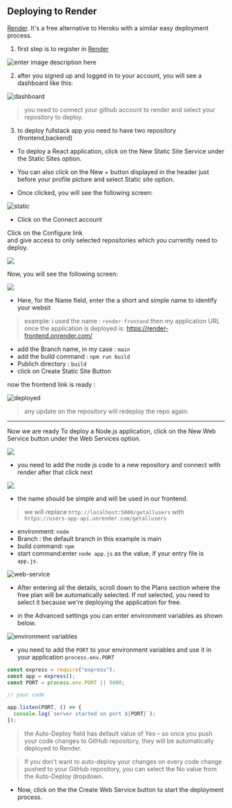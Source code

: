 ## Deploying to Render
[Render](https://render.com/). It's a free alternative to Heroku with a similar easy deployment process.
1. first step is to register in [Render](https://render.com/)

 ![enter image description here](./img/sign_up_render.png)

2. after you signed up and logged in to your account, you will see a dashboard like this:

![dashboard](./img/dashboard.png)


> you need to connect your github account to render and select your repository to deploy.


3. to deploy fullstack app you need to have two repository (frontend,backend)

- To deploy a React application, click on the New Static Site Service under the Static Sites option.

-  You can also click on the New + button displayed in the header just before your profile picture and select Static site option.

- Once clicked, you will see the following screen:

![static](./img/static-app.png)

- Click on the Connect account


Click on the Configure link  
and give access to only selected repositories which you currently need to deploy.

![](./img/access.png)


Now, you will see the following screen:

![](./img/static-deploy.png)

 - Here, for the Name field, enter the a short and simple name to identify your websit
 > example: i used the name : `render-frontend` 
 then my application URL once the application is deployed is:
 https://render-frontend.onrender.com/

 - add the Branch name, in my case : `main`
 - add the build command : `npm run build`
 - Publich directory : `build` 
 - click on Create Static Site Button

now the frontend link is ready : 

![deployed](./img/static-deployed.png)
> any update on the repository will redeploy the repo again.
---
Now we are ready To deploy a Node.js application, click on the New Web Service button under the Web Services option.

![](./img/web-service.png)

- you need to add the node js code to a new repository and connect with render after that click next

![](./img/web-service2.png)

- the name should be simple and will be used in our frontend.
> we will replace `http://localhost:5000/getallusers` with `https://users-app-api.onrender.com/getallusers`

- environment: `node`
- Branch : the default branch in this example is main
- build command: `npm`
- start command:enter `node app.js` as the value, if your entry file is `app.js`.  

![web-service](./img/web-service3.png)
- After entering all the details, scroll down to the Plans section where the free plan will be automatically selected. If not selected, you need to select it because we're deploying the application for free.

- in the Advanced settings you can enter environment variables as shown below. 

![ environment variables](./img/env.png)

- you need to add the `PORT` to your environment variables and use it in your application `process.env.PORT`
```javascript
const express = require("express");
const app = express();
const PORT = process.env.PORT || 5000;

// your code

app.listen(PORT, () => {
  console.log(`server started on port ${PORT}`);
});
```
> the Auto-Deploy field has default value of Yes – so once you push your code changes to GitHub repository, they will be automatically deployed to Render.

> If you don't want to auto-deploy your changes on every code change pushed to your GitHub repository, you can select the No value from the Auto-Deploy dropdown.
- Now, click on the the Create Web Service button to start the deployment process.
